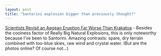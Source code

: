 ```yaml
---
layout: post
title: "Santorini explosion bigger than previously thought?"
---
```




<a href="http://www.nytimes.com/2003/10/21/science/earth/21VOLC.html">Scientists Revisit an Aegean Eruption Far Worse Than Krakatoa</a> - Besides the coolness factor of Really Big Natural Explosions, this is only noteworthy because I've been to Santorini. Amazing contrasts: spare, dry terrain combined with too-blue skies, raw wind and crystal water. (But are the photos online? Of course not...)


